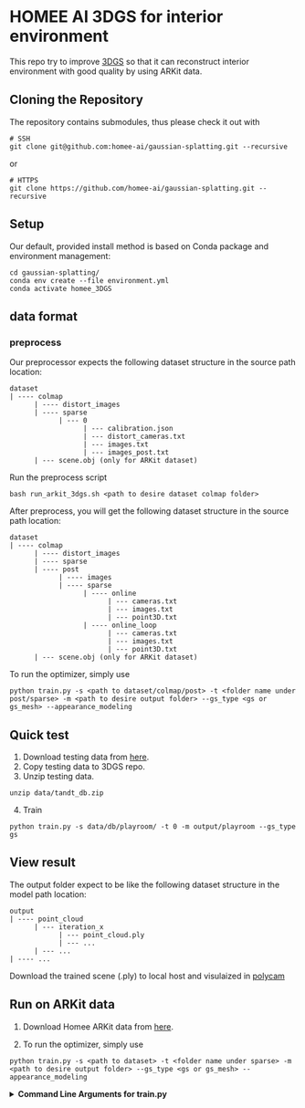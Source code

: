 # HOMEE AI 3DGS for interior environment
This repo try to improve [3DGS](https://repo-sam.inria.fr/fungraph/3d-gaussian-splatting/) so that it can reconstruct interior environment with good quality by using ARKit data.

## Cloning the Repository

The repository contains submodules, thus please check it out with 
```shell
# SSH
git clone git@github.com:homee-ai/gaussian-splatting.git --recursive
```
or
```shell
# HTTPS
git clone https://github.com/homee-ai/gaussian-splatting.git --recursive
```

## Setup
Our default, provided install method is based on Conda package and environment management:
```shell
cd gaussian-splatting/
conda env create --file environment.yml
conda activate homee_3DGS
```

## data format
### preprocess
Our preprocessor expects the following dataset structure in the source path location:
```shell
dataset
| ---- colmap
      | ---- distort_images
      | ---- sparse
            | --- 0
                  | --- calibration.json
                  | --- distort_cameras.txt
                  | --- images.txt
                  | --- images_post.txt
      | --- scene.obj (only for ARKit dataset)
```

Run the preprocess script
```shell
bash run_arkit_3dgs.sh <path to desire dataset colmap folder> 
```
After preprocess, you will get the following dataset structure in the source path location:
```shell
dataset
| ---- colmap
      | ---- distort_images
      | ---- sparse
      | ---- post
            | ---- images
            | ---- sparse
                  | ---- online
                        | --- cameras.txt
                        | --- images.txt
                        | --- point3D.txt
                  | ---- online_loop
                        | --- cameras.txt
                        | --- images.txt
                        | --- point3D.txt
      | --- scene.obj (only for ARKit dataset)
```
To run the optimizer, simply use
```shell
python train.py -s <path to dataset/colmap/post> -t <folder name under post/sparse> -m <path to desire output folder> --gs_type <gs or gs_mesh> --appearance_modeling
```
###
## Quick test
1. Download testing data from [here](https://repo-sam.inria.fr/fungraph/3d-gaussian-splatting/).
2. Copy testing data to 3DGS repo. 
3. Unzip testing data. 
```shell
unzip data/tandt_db.zip 
```
4. Train
```shell
python train.py -s data/db/playroom/ -t 0 -m output/playroom --gs_type gs
```

## View result
The output folder expect to be like the following dataset structure in the model path location:
```shell
output
| ---- point_cloud 
      | --- iteration_x
            | --- point_cloud.ply
            | --- ...
      | --- ...
| ---- ...
```
Download the trained scene (.ply) to local host and visulaized in [polycam](https://poly.cam/tools/gaussian-splatting)

## Run on ARKit data
1. Download Homee ARKit data from [here](https://drive.google.com/drive/folders/12gE21_EQU7myRU-fAIZCSNQZk7geGH9I?usp=drive_link).

2. To run the optimizer, simply use
```shell
python train.py -s <path to dataset> -t <folder name under sparse> -m <path to desire output folder> --gs_type <gs or gs_mesh> --appearance_modeling
```

<details>
<summary><span style="font-weight: bold;">Command Line Arguments for train.py</span></summary>

  #### --source_path / -s
  Path to the source directory containing a COLMAP or Synthetic NeRF data set.
  #### --model_path / -m 
  Path where the trained model should be stored (```output/<random>``` by default).
  #### --images / -i
  Alternative subdirectory for COLMAP images (```images``` by default).
  #### --gs_type
  We have two gs type, gs and gs_mesh, use gs_mesh if we have scene.obj file.
  #### --appearance_modeling
  Enable appearance modeling or not.
</details>
<br>
